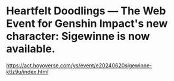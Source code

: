 # Heartfelt Doodlings — The Web Event for Genshin Impact's new character: Sigewinne is now available.
https://act.hoyoverse.com/ys/event/e20240620sigewinne-ktlz9u/index.html